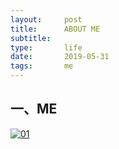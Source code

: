 ```yaml
---
layout:     post
title:      ABOUT ME
subtitle:   
type:       life
date:       2019-05-31
tags:       me
---
```


## 一、ME

[![01](/img/life/me-eason.jpg)](me-eason.jpg)
